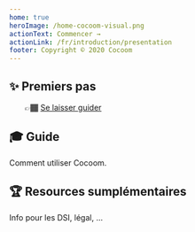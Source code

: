```yaml
---
home: true
heroImage: /home-cocoom-visual.png
actionText: Commencer →
actionLink: /fr/introduction/presentation
footer: Copyright © 2020 Cocoom
---
```


<div class="features">
  <div class="feature">
    <h2>✨ Premiers pas</h2>
    <p style="margin-left: 2em;">👉🏾 <a href="/fr/getting-started/">Se laisser guider</a></p>
  </div>
  <div class="feature">
    <h2>🎓 Guide</h2>
    <p>Comment utiliser Cocoom.</p>
  </div>
  <div class="feature">
    <h2>🏆 Resources sumplémentaires</h2>
    <p>Info pour les DSI, légal, ...</p>
  </div>
</div>
